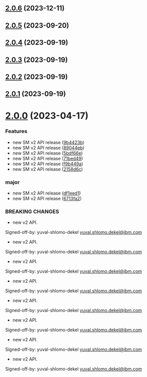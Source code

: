 ## [2.0.6](https://github.com/IBM/secrets-manager-java-sdk/compare/v2.0.5...v2.0.6) (2023-12-11)

## [2.0.5](https://github.com/IBM/secrets-manager-java-sdk/compare/v2.0.4...v2.0.5) (2023-09-20)

## [2.0.4](https://github.com/IBM/secrets-manager-java-sdk/compare/v2.0.3...v2.0.4) (2023-09-19)

## [2.0.3](https://github.com/IBM/secrets-manager-java-sdk/compare/v2.0.2...v2.0.3) (2023-09-19)

## [2.0.2](https://github.com/IBM/secrets-manager-java-sdk/compare/v2.0.1...v2.0.2) (2023-09-19)

## [2.0.1](https://github.com/IBM/secrets-manager-java-sdk/compare/v2.0.0...v2.0.1) (2023-09-19)

# [2.0.0](https://github.com/IBM/secrets-manager-java-sdk/compare/v1.0.57...v2.0.0) (2023-04-17)


### Features

* new SM v2 API release ([9b4423b](https://github.com/IBM/secrets-manager-java-sdk/commit/9b4423b97d50334a597b153dffec290f400eeb37))
* new SM v2 API release ([89044eb](https://github.com/IBM/secrets-manager-java-sdk/commit/89044ebb6227ec3c34c5da9dbc60019dbab5472d))
* new SM v2 API release ([5bdf66e](https://github.com/IBM/secrets-manager-java-sdk/commit/5bdf66e11c07ceca114ee641d26142c404dababc))
* new SM v2 API release ([71bed49](https://github.com/IBM/secrets-manager-java-sdk/commit/71bed493e5db92a1a755f4eba42479077fe99834))
* new SM v2 API release ([f9b449a](https://github.com/IBM/secrets-manager-java-sdk/commit/f9b449ae63ff50d236f77020b91089cac08f6e2a))
* new SM v2 API release ([2158d6c](https://github.com/IBM/secrets-manager-java-sdk/commit/2158d6c641078cc80a523f4eb581fb0cafe6cbb2))


### major

* new SM v2 API release ([df1eed1](https://github.com/IBM/secrets-manager-java-sdk/commit/df1eed1f8dbf9672a7012a670f94368742189a1e))
* new SM v2 API release ([6713fa2](https://github.com/IBM/secrets-manager-java-sdk/commit/6713fa2cd74feef60b80bca22100bf9186420806))


### BREAKING CHANGES

* new v2 API.

Signed-off-by: yuval-shlomo-dekel <yuval.shlomo.dekel@ibm.com>
* new v2 API.

Signed-off-by: yuval-shlomo-dekel <yuval.shlomo.dekel@ibm.com>
* new v2 API.

Signed-off-by: yuval-shlomo-dekel <yuval.shlomo.dekel@ibm.com>
* new v2 API.

Signed-off-by: yuval-shlomo-dekel <yuval.shlomo.dekel@ibm.com>
* new v2 API.

Signed-off-by: yuval-shlomo-dekel <yuval.shlomo.dekel@ibm.com>
* new v2 API.

Signed-off-by: yuval-shlomo-dekel <yuval.shlomo.dekel@ibm.com>
* new v2 API.

Signed-off-by: yuval-shlomo-dekel <yuval.shlomo.dekel@ibm.com>
* new v2 API.

Signed-off-by: yuval-shlomo-dekel <yuval.shlomo.dekel@ibm.com>
